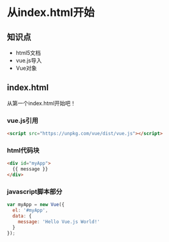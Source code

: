 从index.html开始
========

## 知识点

* html5文档
* vue.js导入
* Vue对象

## index.html

从第一个index.html开始吧！

### vue.js引用

~~~html
<script src="https://unpkg.com/vue/dist/vue.js"></script>
~~~

### html代码块

~~~html
<div id="myApp">
  {{ message }}
</div>
~~~

### javascript脚本部分

~~~javascript
var myApp = new Vue({
  el: '#myApp',
  data: {
    message: 'Hello Vue.js World!'
  }
});
~~~


